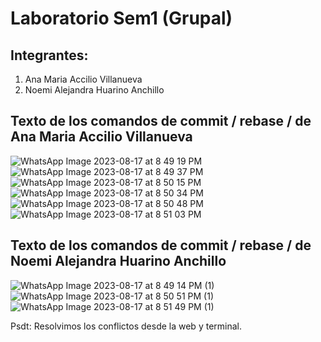 # Laboratorio Sem1 (Grupal)
## Integrantes: 
1) Ana Maria Accilio Villanueva
2) Noemi Alejandra Huarino Anchillo


## Texto de los comandos de commit / rebase / de Ana Maria Accilio Villanueva
![WhatsApp Image 2023-08-17 at 8 49 19 PM](https://github.com/NoemiHuarino-utec/git-ingsoft-noemih/assets/91237434/8a873244-fc40-42b7-8a74-fba75a7227fd)
![WhatsApp Image 2023-08-17 at 8 49 37 PM](https://github.com/NoemiHuarino-utec/git-ingsoft-noemih/assets/91237434/12ae766e-3add-4ceb-b38a-50901e1bf85e)
![WhatsApp Image 2023-08-17 at 8 50 15 PM](https://github.com/NoemiHuarino-utec/git-ingsoft-noemih/assets/91237434/d75458fe-c8b6-4d47-b076-960f5787c6e8)
![WhatsApp Image 2023-08-17 at 8 50 34 PM](https://github.com/NoemiHuarino-utec/git-ingsoft-noemih/assets/91237434/66e9b560-c8c1-4408-92b1-5b053081e65e)
![WhatsApp Image 2023-08-17 at 8 50 48 PM](https://github.com/NoemiHuarino-utec/git-ingsoft-noemih/assets/91237434/92483076-3526-429d-8ca2-98cea7c95546)
![WhatsApp Image 2023-08-17 at 8 51 03 PM](https://github.com/NoemiHuarino-utec/git-ingsoft-noemih/assets/91237434/f4206fdb-324f-4c5c-9029-2839693fb771)

## Texto de los comandos de commit / rebase / de Noemi Alejandra Huarino Anchillo

![WhatsApp Image 2023-08-17 at 8 49 14 PM (1)](https://github.com/NoemiHuarino-utec/git-ingsoft-noemih/assets/91237434/9cfd0346-d121-4fdc-8fd3-893648eda316)
![WhatsApp Image 2023-08-17 at 8 50 51 PM (1)](https://github.com/NoemiHuarino-utec/git-ingsoft-noemih/assets/91237434/3e29abee-94d7-49e0-981b-7249a31cda8d)
![WhatsApp Image 2023-08-17 at 8 51 49 PM (1)](https://github.com/NoemiHuarino-utec/git-ingsoft-noemih/assets/91237434/6ebef42d-ec7d-41d0-8d4f-df4d5967f04f)

Psdt: Resolvimos los conflictos desde la web y terminal.
